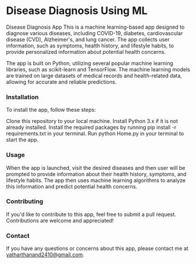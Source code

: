# Disease Diagnosis Using ML
Disease Diagnosis App
This is a machine learning-based app designed to diagnose various diseases, including COVID-19, diabetes, cardiovascular disease (CVD), Alzheimer's, and lung cancer. The app collects user information, such as symptoms, health history, and lifestyle habits, to provide personalized information about potential health concerns.

The app is built on Python, utilizing several popular machine learning libraries, such as scikit-learn and TensorFlow. The machine learning models are trained on large datasets of medical records and health-related data, allowing for accurate and reliable predictions.

### Installation
To install the app, follow these steps:

Clone this repository to your local machine.
Install Python 3.x if it is not already installed.
Install the required packages by running pip install -r requirements.txt in your terminal.
Run python Home.py in your terminal to start the app.
### Usage
When the app is launched, visit the desired diseases and then user will be prompted to provide information about their health history, symptoms, and lifestyle habits. The app then uses machine learning algorithms to analyze this information and predict potential health concerns.

### Contributing
If you'd like to contribute to this app, feel free to submit a pull request. Contributions are welcome and appreciated!


### Contact
If you have any questions or concerns about this app, please contact me at yatharthanand2410@gmail.com.
